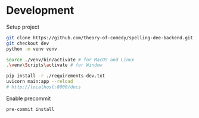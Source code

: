 # Development
Setup project
```bash
git clone https://github.com/theory-of-comedy/spelling-dee-backend.git
git checkout dev
python -m venv venv

source ./venv/bin/activate # for MacOS and Linux
.\venv\Scripts\activate # for Window

pip install -r ./requirements-dev.txt
uvicorn main:app --reload
# http://localhost:8000/docs
```

Enable precommit
```bash
pre-commit install
```
